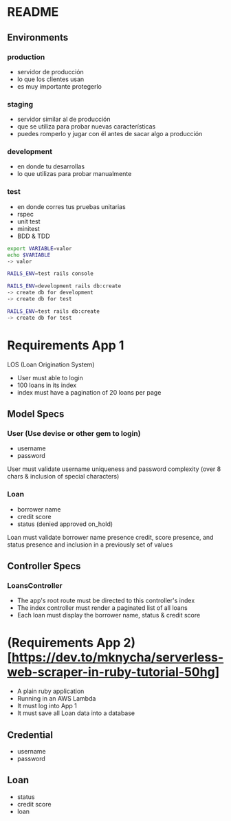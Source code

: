 # README

## Environments

### production
  - servidor de producción
  - lo que los clientes usan
  - es muy importante protegerlo

### staging
  - servidor similar al de producción
  - que se utiliza para probar nuevas características
  - puedes romperlo y jugar con él antes de sacar algo a producción

### development
  - en donde tu desarrollas
  - lo que utilizas para probar manualmente

### test
  - en donde corres tus pruebas unitarias
  - rspec
  - unit test
  - minitest
  - BDD & TDD


```bash
export VARIABLE=valor
echo $VARIABLE
-> valor

RAILS_ENV=test rails console
```

```bash
RAILS_ENV=development rails db:create
-> create db for development
-> create db for test

RAILS_ENV=test rails db:create
-> create db for test
```

# Requirements App 1

LOS (Loan Origination System)

- User must able to login
- 100 loans in its index
- index must have a pagination of 20 loans per page

## Model Specs

### User (Use devise or other gem to login)
  - username
  - password

User must validate username uniqueness and password complexity (over 8 chars & inclusion of special characters)

### Loan
  - borrower name
  - credit score
  - status (denied approved on_hold)

Loan must validate borrower name presence credit, score presence, and status presence and inclusion in a previously set of values

## Controller Specs

### LoansController

  - The app's root route must be directed to this controller's index
  - The index controller must render a paginated list of all loans
  - Each loan must display the borrower name, status & credit score

# (Requirements App 2)[https://dev.to/mknycha/serverless-web-scraper-in-ruby-tutorial-50hg]

- A plain ruby application
- Running in an AWS Lambda
- It must log into App 1
- It must save all Loan data into a database

## Credential
  - username
  - password

## Loan
  - status
  - credit score
  - loan

